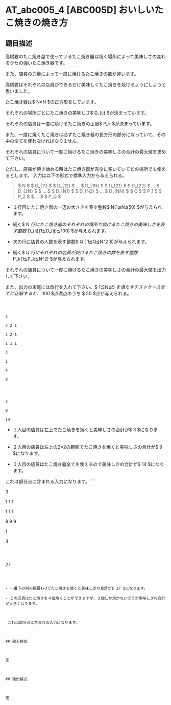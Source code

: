 # AT_abc005_4 [ABC005D] おいしいたこ焼きの焼き方

## 题目描述

[problemUrl]: https://atcoder.jp/contests/abc005/tasks/abc005_4

高橋君のたこ焼き屋で使っているたこ焼き器は焼く場所によって美味しさの変わるクセの強いたこ焼き器です。  
 また、店員の力量によって一度に焼けるたこ焼きの数が違います。  
 高橋君はそれぞれの店員ができるだけ美味しくたこ焼きを焼けるようにしようと思いました。  
  
 たこ焼き器は$ N×N $の正方形をしています。  
 それぞれの場所ごとにたこ焼きの美味しさ$ D_{ij} $が決まっています。  
 それぞれの店員は一度に焼けるたこ焼きの上限$ P_k $が決まっています。  
 また、一度に焼くたこ焼きは必ずたこ焼き器の長方形の部分になっていて、その中の全てを使わなければなりません。  
 それぞれの店員について一度に焼けるたこ焼きの美味しさの合計の最大値を求めて下さい。  
 ただし、店員が焼き始める時はたこ焼き器が完全に空いていてどの場所でも使えるとします。 入力は以下の形式で標準入力から与えられる。

> $ N $ $ D_{11} $ $ D_{12} $ ... $ D_{1N} $ $ D_{21} $ $ D_{22} $ ... $ D_{2N} $ $ ... $ $ D_{N1} $ $ D_{N2} $ ... $ D_{NN} $ $ Q $ $ P_1 $ $ P_2 $ $ ... $ $ P_Q $

- １行目にたこ焼き器の一辺の大きさを表す整数$ N(1≦N≦50) $が与えられます。
- 続く$ N $行にたこ焼き器のそれぞれの場所で焼けるたこ焼きの美味しさを表す整数$ D_{ij}(1≦D_{ij}≦100) $が与えられます。
- 次の行に店員の人数を表す整数$ Q $($ 1≦Q≦N^2 $)が与えられます。
- 続く$ Q $行にそれぞれの店員が焼けるたこ焼きの数を表す整数$ P_k(1≦P_k≦N^2) $が与えられます。
 
 それぞれの店員について一度に焼けるたこ焼きの美味しさの合計の最大値を出力して下さい。  
また、出力の末尾には改行を入れて下さい。$ 1≦N≦5 $を満たすテストケース全てに正解すると、$ 100 $点満点のうち $ 50 $点が与えられる。

 ```

3
3 2 1
2 2 1
1 1 1
3
1
4
9
```

 ```

3
9
14
```

- １人目の店員は左上でたこ焼きを焼くと美味しさの合計が$ 3 $になります。
- ２人目の店員は左上の2×2の範囲でたこ焼きを焼くと美味しさの合計が$ 9 $になります。
- ３人目の店員はたこ焼き器全てを使えるので美味しさの合計が$ 14 $になります。
 
 これは部分点に含まれる入力になります。 ```

3
1 1 1
1 1 1
9 9 9
1
4
```

 ```

27
```

- 一番下の列の範囲1×3でたこ焼きを焼くと美味しさの合計が$ 27 $になります。
- この店員はたこ焼きを４個焼くことができますが、３個しか焼かないほうが美味しさの合計が大きくなります。
 
 これは部分点に含まれる入力になります。

## 输入格式

无

## 输出格式

无